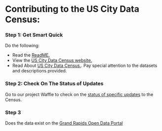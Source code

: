 # Contributing to the US City Data Census:

### Step 1: Get Smart Quick

Do the following:
- Read the [ReadME.](https://github.com/citizenlabsgr/data-census/blob/master/README.md)
- View the [US City Data Census website.](http://us-city.census.okfn.org)
- Read About [US City Data Census.](http://us-city.census.okfn.org/about/). Pay special attention to the datasets and descriptions provided.

### Step 2: Check On The Status of Updates

Go to our project Waffle to check on the [status of specific updates](https://waffle.io/citizenlabsgr/data-census?utm_source=badge) to the Census.

### Step 3

Does the data exist on the [Grand Rapids Open Data Portal](http://data.grcity.us/)   
